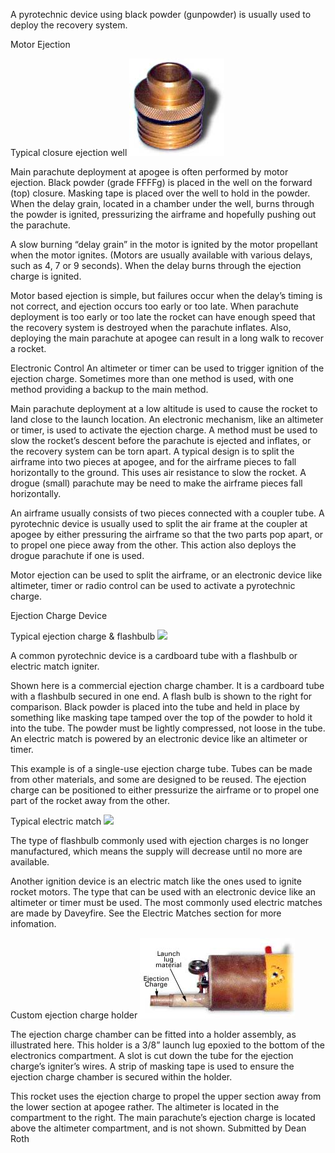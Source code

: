 A pyrotechnic device using black powder (gunpowder) is usually used to deploy the recovery system.

Motor Ejection

Typical closure ejection well ![](/images/closure1.jpg)

Main parachute deployment at apogee is often performed by motor ejection. Black powder (grade FFFFg) is placed in the well on the forward (top) closure. Masking tape is placed over the well to hold in the powder. When the delay grain, located in a chamber under the well, burns through the powder is ignited, pressurizing the airframe and hopefully pushing out the parachute.

A slow burning “delay grain” in the motor is ignited by the motor propellant when the motor ignites. (Motors are usually available with various delays, such as 4, 7 or 9 seconds). When the delay burns through the ejection charge is ignited.

Motor based ejection is simple, but failures occur when the delay’s timing is not correct, and ejection occurs too early or too late. When parachute deployment is too early or too late the rocket can have enough speed that the recovery system is destroyed when the parachute inflates. Also, deploying the main parachute at apogee can result in a long walk to recover a rocket.

Electronic Control An altimeter or timer can be used to trigger ignition of the ejection charge. Sometimes more than one method is used, with one method providing a backup to the main method.

Main parachute deployment at a low altitude is used to cause the rocket to land close to the launch location. An electronic mechanism, like an altimeter or timer, is used to activate the ejection charge. A method must be used to slow the rocket’s descent before the parachute is ejected and inflates, or the recovery system can be torn apart. A typical design is to split the airframe into two pieces at apogee, and for the airframe pieces to fall horizontally to the ground. This uses air resistance to slow the rocket. A drogue (small) parachute may be need to make the airframe pieces fall horizontally.

An airframe usually consists of two pieces connected with a coupler tube. A pyrotechnic device is usually used to split the air frame at the coupler at apogee by either pressuring the airframe so that the two parts pop apart, or to propel one piece away from the other. This action also deploys the drogue parachute if one is used.

Motor ejection can be used to split the airframe, or an electronic device like altimeter, timer or radio control can be used to activate a pyrotechnic charge.

Ejection Charge Device

Typical ejection charge & flashbulb ![](/images/recovery_eject2.jpg)

A common pyrotechnic device is a cardboard tube with a flashbulb or electric match igniter.

Shown here is a commercial ejection charge chamber. It is a cardboard tube with a flashbulb secured in one end. A flash bulb is shown to the right for comparison. Black powder is placed into the tube and held in place by something like masking tape tamped over the top of the powder to hold it into the tube. The powder must be lightly compressed, not loose in the tube. An electric match is powered by an electronic device like an altimeter or timer.

This example is of a single-use ejection charge tube. Tubes can be made from other materials, and some are designed to be reused. The ejection charge can be positioned to either pressurize the airframe or to propel one part of the rocket away from the other.

Typical electric match ![](/images/recovery_ematch2.jpg)

The type of flashbulb commonly used with ejection charges is no longer manufactured, which means the supply will decrease until no more are available.

Another ignition device is an electric match like the ones used to ignite rocket motors. The type that can be used with an electronic device like an altimeter or timer must be used. The most commonly used electric matches are made by Daveyfire. See the Electric Matches section for more infomation.

Custom ejection charge holder ![](/images/recovery_eject3.jpg)

The ejection charge chamber can be fitted into a holder assembly, as illustrated here. This holder is a 3/8” launch lug epoxied to the bottom of the electronics compartment. A slot is cut down the tube for the ejection charge’s igniter’s wires. A strip of masking tape is used to ensure the ejection charge chamber is secured within the holder.

This rocket uses the ejection charge to propel the upper section away from the lower section at apogee rather. The altimeter is located in the compartment to the right. The main parachute’s ejection charge is located above the altimeter compartment, and is not shown. Submitted by Dean Roth

